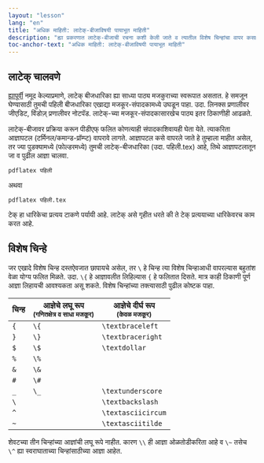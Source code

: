 ```yaml
---
layout: "lesson"
lang: "en"
title: "अधिक माहिती: लाटेक्-बीजाविषयी पायाभूत माहिती"
description: "ह्या प्रकरणात लाटेक्-बीजाची रचना कशी केली जाते व त्यातील विशेष चिन्हांचा वापर कसा केला जातो ह्याची माहिती आपण पाहणार आहोत. तसेच बीजधारिकेतून फलित कसे प्राप्त करावे हेदेखील पाहणार आहोत."
toc-anchor-text: "अधिक माहिती: लाटेक्-बीजाविषयी पायाभूत माहिती"
---
```


## लाटेक् चालवणे

[ह्यापूर्वी](lesson-02) नमूद केल्याप्रमाणे, लाटेक् बीजधारिका ह्या साध्या पाठ्य मजकुराच्या
स्वरूपात असतात. हे समजून घेण्यासाठी तुमची पहिली बीजधारिका एखाद्या मजकूर-संपादकामध्ये उघडून
पाहा. उदा. लिनक्स प्रणालीवर जीएडिट, विंडोज़् प्रणालीवर नोटपॅड. लाटेक्-च्या
मजकूर-संपादकासारखेच पाठ्य इतर ठिकाणीही आढळते.

लाटेक्-बीजावर प्रक्रिया करून पीडीएफ् फलित कोणत्याही संपादकाशिवायही घेता येते. त्याकरिता
आज्ञापटल (टर्मिनल/कमान्ड-प्रॉम्प्ट) वापरावे लागते. आज्ञापटल कसे वापरले जाते हे तुम्हाला माहीत
असेल, तर ज्या पुडक्यामध्ये (फोल्डरमध्ये) तुमची लाटेक्-बीजधारिका (उदा. पहिली.tex) आहे, तिथे
आज्ञापटलातून जा व पुढील आज्ञा चालवा.

`pdflatex पहिली`

अथवा

`pdflatex पहिली.tex`

टेक् हा धारिकेचा प्रत्यय टाकणे पर्यायी आहे. लाटेक् असे गृहीत धरते की ते टेक् प्रत्ययाच्या धारिकेवरच
काम करत आहे.

## विशेष चिन्हे

जर एखादे विशेष चिन्ह दस्तऐवजात छापायचे असेल, तर `\` हे चिन्ह त्या विशेष चिन्हाआधी वापरल्यास
बहुतांश वेळा योग्य फलित मिळते. उदा. `\{` हे आज्ञावलीत लिहिल्यास `{` हे फलितात दिसते. मात्र
काही ठिकाणी पूर्ण आज्ञा लिहायची आवश्यकता असू शकते. विशेष चिन्हांच्या तक्त्यासाठी पुढील कोष्टक
पाहा.

| चिन्ह | आज्ञेचे लघू रूप <br><small>(गणितक्षेत्र व साधा मजकूर)</small> | आज्ञेचे दीर्घ रूप <br><small>(केवळ मजकूर)</small> |
| --- | --- | --- |
| `{`   | `\{` | `\textbraceleft`   |
| `}`   | `\}` | `\textbraceright`  |
| `$`   | `\$` | `\textdollar`      |
| `%`   | `\%` |                    |
| `&`   | `\&` |                    |
| `#`   | `\#` |                    |
| `_`   | `\_` | `\textunderscore`  |
| ``\`` |      | `\textbackslash`   |
| `^`   |      | `\textasciicircum` |
| `~`   |      | `\textasciitilde`  |

शेवटच्या तीन चिन्हांच्या आज्ञांची लघू रूपे नाहीत. कारण `\\` ही आज्ञा ओळतोडीकरिता आहे व `\~`
तसेच `\^` ह्या स्वराघाताच्या चिन्हांसाठीच्या आज्ञा आहेत.
